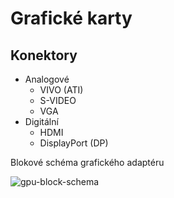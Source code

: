 # Grafické karty
## Konektory
- Analogové
  - VIVO (ATI)
  - S-VIDEO
  - VGA
- Digitální
  - HDMI
  - DisplayPort (DP)

Blokové schéma grafického adaptéru

![gpu-block-schema](https://user-images.githubusercontent.com/44552607/230767814-70aea035-6560-4093-b15e-29c96440209b.png)
